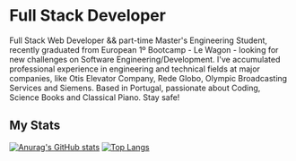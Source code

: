 # Full Stack Developer
Full Stack Web Developer && part-time Master's Engineering Student, recently graduated from European 1º Bootcamp - Le Wagon - looking for new challenges on Software Engineering/Development.
I've accumulated professional experience in engineering and technical fields at major companies, like Otis Elevator Company, Rede Globo, Olympic Broadcasting Services and Siemens.
Based in Portugal, passionate about Coding, Science Books and Classical Piano.
Stay safe!



## My Stats
[![Anurag's GitHub stats](https://github-readme-stats.vercel.app/api?username=thales-gomes&show_icons=true&theme=tokyonight)](https://github.com/anuraghazra/github-readme-stats)
[![Top Langs](https://github-readme-stats.vercel.app/api/top-langs/?username=thales-gomes&layout=compact)](https://github.com/anuraghazra/github-readme-stats)
